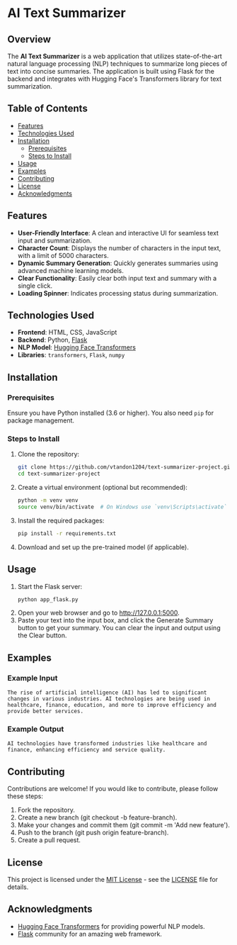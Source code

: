 # AI Text Summarizer

<!-- ![Project Logo](https://via.placeholder.com/150) Replace with your project logo if available -->

## Overview

The **AI Text Summarizer** is a web application that utilizes state-of-the-art natural language processing (NLP) techniques to summarize long pieces of text into concise summaries. The application is built using Flask for the backend and integrates with Hugging Face's Transformers library for text summarization. 

## Table of Contents
- [Features](#features)
- [Technologies Used](#technologies-used)
- [Installation](#installation)
  - [Prerequisites](#prerequisites)
  - [Steps to Install](#steps-to-install)
- [Usage](#usage)
- [Examples](#examples)
- [Contributing](#contributing)
- [License](#license)
- [Acknowledgments](#acknowledgments)

## Features

- **User-Friendly Interface**: A clean and interactive UI for seamless text input and summarization.
- **Character Count**: Displays the number of characters in the input text, with a limit of 5000 characters.
- **Dynamic Summary Generation**: Quickly generates summaries using advanced machine learning models.
- **Clear Functionality**: Easily clear both input text and summary with a single click.
- **Loading Spinner**: Indicates processing status during summarization.

## Technologies Used

- **Frontend**: HTML, CSS, JavaScript
- **Backend**: Python, [Flask](https://flask.palletsprojects.com/)
- **NLP Model**: [Hugging Face Transformers](https://huggingface.co/docs/transformers/index)
- **Libraries**: `transformers`, `Flask`, `numpy`

## Installation

### Prerequisites

Ensure you have Python installed (3.6 or higher). You also need `pip` for package management.

### Steps to Install

1. Clone the repository:

   ```bash
   git clone https://github.com/vtandon1204/text-summarizer-project.git
   cd text-summarizer-project

2. Create a virtual environment (optional but recommended):
    ```bash
    python -m venv venv
    source venv/bin/activate  # On Windows use `venv\Scripts\activate`
3. Install the required packages:
    ```bash
    pip install -r requirements.txt
4. Download and set up the pre-trained model (if applicable).


## Usage
1. Start the Flask server:
    ```bash
    python app_flask.py
2. Open your web browser and go to http://127.0.0.1:5000.
3. Paste your text into the input box, and click the Generate Summary button to get your summary. You can clear the input and output using the Clear button.

## Examples
### Example Input
    The rise of artificial intelligence (AI) has led to significant changes in various industries. AI technologies are being used in healthcare, finance, education, and more to improve efficiency and provide better services.
### Example Output
    AI technologies have transformed industries like healthcare and finance, enhancing efficiency and service quality.
## Contributing

Contributions are welcome! If you would like to contribute, please follow these steps:

1. Fork the repository.
2. Create a new branch (git checkout -b feature-branch).
3. Make your changes and commit them (git commit -m 'Add new feature').
4. Push to the branch (git push origin feature-branch).
5. Create a pull request.

## License

This project is licensed under the [MIT License](https://github.com/vtandon1204/text-summarizer-project/blob/main/LICENSE) - see the [LICENSE](https://github.com/vtandon1204/text-summarizer-project/blob/main/LICENSE) file for details.


## Acknowledgments
- [Hugging Face Transformers](https://huggingface.co/docs/transformers/index) for providing powerful NLP models.
- [Flask](https://flask.palletsprojects.com/) community for an amazing web framework.